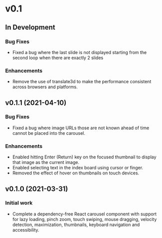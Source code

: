# v0.1

## In Development

### Bug Fixes

- Fixed a bug where the last slide is not displayed starting from the second loop when there are exactly 2 slides

### Enhancements
- Remove the use of translate3d to make the performance consistent across browsers and platforms.

## v0.1.1 (2021-04-10)

### Bug Fixes

- Fixed a bug where image URLs those are not known ahead of time cannot be placed into the carousel.

### Enhancements
- Enabled hitting Enter (Return) key on the focused thumbnail to display that image as the current image.
- Enabled selecting text in the index board using cursor or finger.
- Removed the effect of hover on thumbnails on touch devices.

## v0.1.0 (2021-03-31)

### Initial work

- Complete a dependency-free React carousel component with support for lazy loading, pinch zoom, touch swiping, mouse dragging, velocity detection, maximization, thumbnails, keyboard navigation and accessibility.
